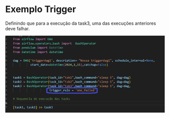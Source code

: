 # Exemplo Trigger

Definindo que para a execução da task3, uma das execuções anteriores deve falhar.

<img src="https://github.com/JosiTubaroski/Exemplo_Trigger/blob/main/img/trigger_one.png">



